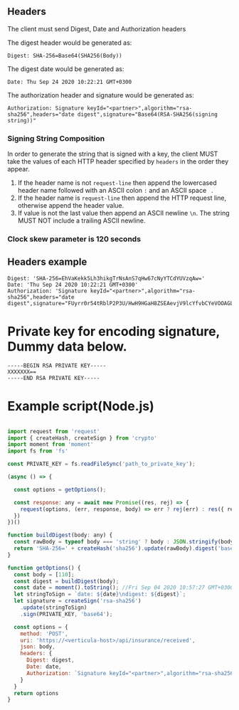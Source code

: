 ## Headers

The client must send Digest, Date and Authorization headers

The digest header would be generated as:

    Digest: SHA-256=Base64(SHA256(Body))

The digest date would be generated as:

    Date: Thu Sep 24 2020 10:22:21 GMT+0300

The authorization header and signature would be generated as:

    Authorization: Signature keyId="<partner>",algorithm="rsa-sha256",headers="date digest",signature="Base64(RSA-SHA256(signing string))"

### Signing String Composition

In order to generate the string that is signed with a key, the client MUST take
the values of each HTTP header specified by `headers` in the order they appear.

1. If the header name is not `request-line` then append the lowercased header
   name followed with an ASCII colon `:` and an ASCII space ` `.
2. If the header name is `request-line` then append the HTTP request line,
   otherwise append the header value.
3. If value is not the last value then append an ASCII newline `\n`. The string
   MUST NOT include a trailing ASCII newline.

### Clock skew parameter is 120 seconds

## Headers example
    Digest: 'SHA-256=EhVaKekk5Lh3hikgTrNsAnS7qHw67cNyYTCdYUVzqAw='
    Date: 'Thu Sep 24 2020 10:22:21 GMT+0300'
    Authorization: 'Signature keyId="<partner>",algorithm="rsa-sha256",headers="date digest",signature="FUyrr0r54tRblP2P3U/HwH9HGaH8ZSEAevjV9lcYfvbCYeVOOAGLnmGm3mcvfb8zNWbtoNXuC9ZGS7SBY+PAyqyNu7J8t6ToGFqhRXyEG348sEOp2R5+JVzGnaPtes90vysIs2aMIkyZiZUF6PYV3QJLRQh+VJ6F8b9RnbvmELE="'

# Private key for encoding signature, Dummy data below.

    -----BEGIN RSA PRIVATE KEY-----
    XXXXXXX==
    -----END RSA PRIVATE KEY-----

# Example script(Node.js)
```javascript

import request from 'request'
import { createHash, createSign } from 'crypto'
import moment from 'moment'
import fs from 'fs'

const PRIVATE_KEY = fs.readFileSync('path_to_private_key');

(async () => {

  const options = getOptions();

  const response: any = await new Promise((res, rej) => {
    request(options, (err, response, body) => err ? rej(err) : res({ response, body }))
  })
})()

function buildDigest(body: any) {
  const rawBody = typeof body === 'string' ? body : JSON.stringify(body)
  return 'SHA-256=' + createHash('sha256').update(rawBody).digest('base64')
}

function getOptions() {
  const body = [110];
  const digest = buildDigest(body);
  const date = moment().toString(); //Fri Sep 04 2020 10:57:27 GMT+0300 
  let stringToSign = `date: ${date}\ndigest: ${digest}`;
  let signature = createSign('rsa-sha256')
    .update(stringToSign)
    .sign(PRIVATE_KEY, 'base64');

  const options = {
    method: 'POST',
    uri: 'https://<verticula-host>/api/insurance/received',
    json: body,
    headers: {
      Digest: digest,
      Date: date,
      Authorization: `Signature keyId="<partner>",algorithm="rsa-sha256",headers="date digest",signature="${signature}"`
    }
  }
  return options
}
```
